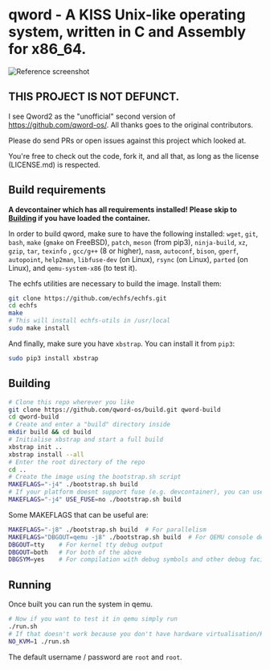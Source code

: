 # qword - A KISS Unix-like operating system, written in C and Assembly for x86_64.

![Reference screenshot](/screenshot.png?raw=true "Reference screenshot")

## THIS PROJECT IS NOT DEFUNCT.
I see Qword2 as the "unofficial" second version of https://github.com/qword-os/. All thanks goes to the original contributors.

Please do send PRs or open issues against this project which looked at.

You're free to check out the code, fork it, and all that, as long as the license
(LICENSE.md) is respected.

## Build requirements
**A devcontainer which has all requirements installed! Please skip to [Building](#building) if you have loaded the container.**

In order to build qword, make sure to have the following installed:
 `wget`, `git`, `bash`, `make` (`gmake` on FreeBSD), `patch`,
 `meson` (from pip3), `ninja-build`, `xz`, `gzip`, `tar`,
 `texinfo` , `gcc/g++` (8 or higher), `nasm`, `autoconf`,
 `bison`, `gperf`, `autopoint`, `help2man`,
 `libfuse-dev` (on Linux), `rsync` (on Linux),
 `parted` (on Linux), and `qemu-system-x86` (to test it).

The echfs utilities are necessary to build the image. Install them:
```bash
git clone https://github.com/echfs/echfs.git
cd echfs
make
# This will install echfs-utils in /usr/local
sudo make install
```

And finally, make sure you have `xbstrap`. You can install it from `pip3`:
```bash
sudo pip3 install xbstrap
```

## Building
```bash
# Clone this repo wherever you like
git clone https://github.com/qword-os/build.git qword-build
cd qword-build
# Create and enter a "build" directory inside
mkdir build && cd build
# Initialise xbstrap and start a full build
xbstrap init ..
xbstrap install --all
# Enter the root directory of the repo
cd ..
# Create the image using the bootstrap.sh script
MAKEFLAGS="-j4" ./bootstrap.sh build
# If your platform doesnt support fuse (e.g. devcontainer), you can use.
MAKEFLAGS="-j4" USE_FUSE=no ./bootstrap.sh build
```

Some MAKEFLAGS that can be useful are:
```bash
MAKEFLAGS="-j8" ./bootstrap.sh build  # For parallelism
MAKEFLAGS="DBGOUT=qemu -j8" ./bootstrap.sh build  # For QEMU console debug output
DBGOUT=tty    # For kernel tty debug output
DBGOUT=both   # For both of the above
DBGSYM=yes    # For compilation with debug symbols and other debug facilities (can be used in combination with the other options)
```

## Running
Once built you can run the system in qemu.
```bash
# Now if you want to test it in qemu simply run
./run.sh
# If that doesn't work because you don't have hardware virtualisation/KVM or using the devcontainer, run
NO_KVM=1 ./run.sh
```

The default username / password are `root` and `root`.